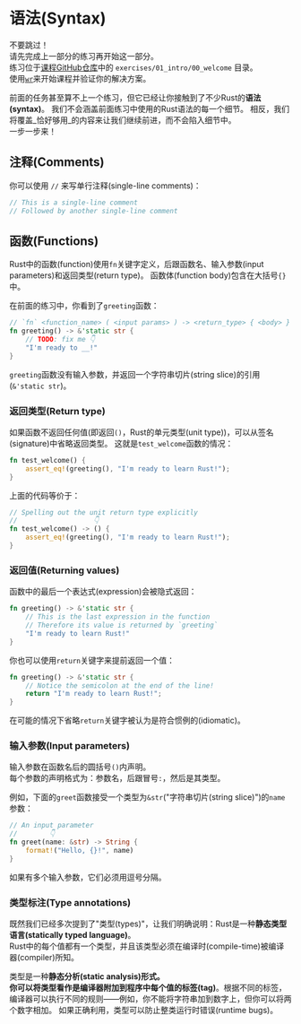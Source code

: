 # 语法(Syntax)

<div class="warning">

不要跳过！\
请先完成上一部分的练习再开始这一部分。\
练习位于[课程GitHub仓库](https://github.com/mainmatter/100-exercises-to-learn-rust)中的 `exercises/01_intro/00_welcome` 目录。\
使用[`wr`](00_welcome.md#wr-the-workshop-runner)来开始课程并验证你的解决方案。

</div>

前面的任务甚至算不上一个练习，但它已经让你接触到了不少Rust的**语法(syntax)**。
我们不会涵盖前面练习中使用的Rust语法的每一个细节。
相反，我们将覆盖_恰好够用_的内容来让我们继续前进，而不会陷入细节中。\
一步一步来！

## 注释(Comments)

你可以使用 `//` 来写单行注释(single-line comments)：

```rust
// This is a single-line comment
// Followed by another single-line comment
```

## 函数(Functions)

Rust中的函数(function)使用`fn`关键字定义，后跟函数名、输入参数(input parameters)和返回类型(return type)。
函数体(function body)包含在大括号`{}`中。

在前面的练习中，你看到了`greeting`函数：

```rust
// `fn` <function_name> ( <input params> ) -> <return_type> { <body> }
fn greeting() -> &'static str {
    // TODO: fix me 👇
    "I'm ready to __!"
}
```

`greeting`函数没有输入参数，并返回一个字符串切片(string slice)的引用(`&'static str`)。

### 返回类型(Return type)

如果函数不返回任何值(即返回`()`，Rust的单元类型(unit type))，可以从签名(signature)中省略返回类型。
这就是`test_welcome`函数的情况：

```rust
fn test_welcome() {
    assert_eq!(greeting(), "I'm ready to learn Rust!");
}
```

上面的代码等价于：

```rust
// Spelling out the unit return type explicitly
//                   👇
fn test_welcome() -> () {
    assert_eq!(greeting(), "I'm ready to learn Rust!");
}
```

### 返回值(Returning values)

函数中的最后一个表达式(expression)会被隐式返回：

```rust
fn greeting() -> &'static str {
    // This is the last expression in the function
    // Therefore its value is returned by `greeting`
    "I'm ready to learn Rust!"
}
```

你也可以使用`return`关键字来提前返回一个值：

```rust
fn greeting() -> &'static str {
    // Notice the semicolon at the end of the line!
    return "I'm ready to learn Rust!";
}
```

在可能的情况下省略`return`关键字被认为是符合惯例的(idiomatic)。

### 输入参数(Input parameters)

输入参数在函数名后的圆括号`()`内声明。\
每个参数的声明格式为：参数名，后跟冒号`:`，然后是其类型。

例如，下面的`greet`函数接受一个类型为`&str`("字符串切片(string slice)")的`name`参数：

```rust
// An input parameter
//        👇
fn greet(name: &str) -> String {
    format!("Hello, {}!", name)
}
```

如果有多个输入参数，它们必须用逗号分隔。

### 类型标注(Type annotations)

既然我们已经多次提到了"类型(types)"，让我们明确说明：Rust是一种**静态类型语言(statically typed language)**。\
Rust中的每个值都有一个类型，并且该类型必须在编译时(compile-time)被编译器(compiler)所知。

类型是一种**静态分析(static analysis)**形式。\
你可以将类型看作是编译器附加到程序中每个值的**标签(tag)**。根据不同的标签，编译器可以执行不同的规则——例如，你不能将字符串加到数字上，但你可以将两个数字相加。
如果正确利用，类型可以防止整类运行时错误(runtime bugs)。
